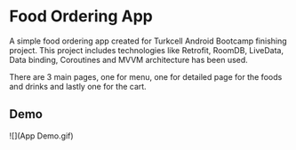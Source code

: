 
# Food Ordering App

A simple food ordering app created for Turkcell Android Bootcamp finishing project. This project includes technologies like Retrofit, RoomDB, LiveData, Data binding, Coroutines and MVVM architecture has been used.

There are 3 main pages, one for menu, one for detailed page for the foods and drinks and lastly one for the cart.



## Demo

![](App Demo.gif)
